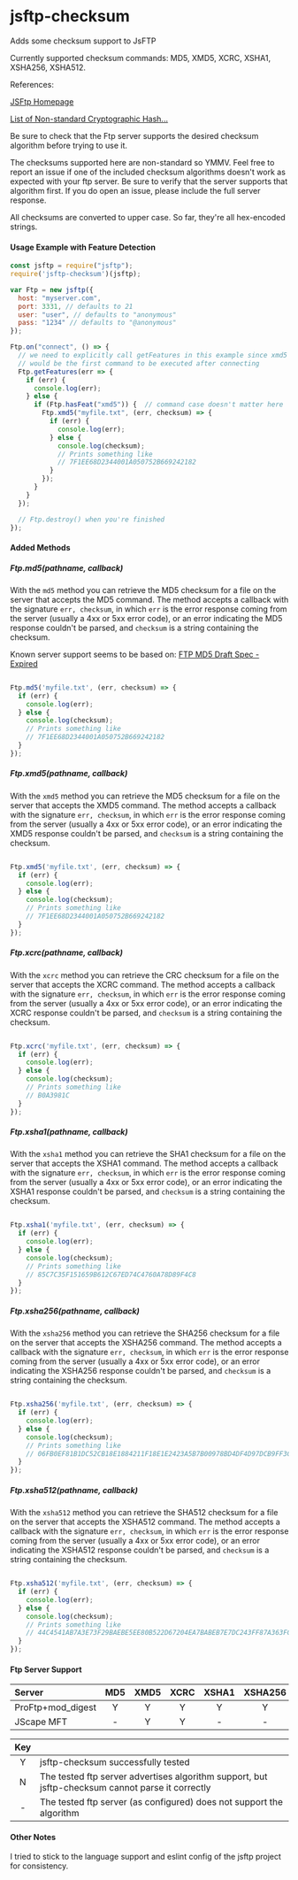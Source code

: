 # jsftp-checksum
Adds some checksum support to JsFTP

Currently supported checksum commands: MD5, XMD5, XCRC, XSHA1, XSHA256, XSHA512.

References:

[JSFtp Homepage](https://github.com/sergi/jsftp "JSFtp Homepage")

[List of Non-standard Cryptographic Hash...](https://tools.ietf.org/id/draft-bryan-ftp-hash-03.html#rfc.appendix.Appendix%20B)

Be sure to check that the Ftp server supports the desired
checksum algorithm before trying to use it.

The checksums supported here are non-standard so YMMV. Feel free to report an issue
if one of the included checksum algorithms doesn't work as expected with your ftp
server. Be sure to verify that the server supports that algorithm first.
If you do open an issue, please include the full server response.

All checksums are converted to upper case. So far, they're all hex-encoded strings.

#### Usage Example with Feature Detection

```javascript
const jsftp = require("jsftp");
require('jsftp-checksum')(jsftp);

var Ftp = new jsftp({
  host: "myserver.com",
  port: 3331, // defaults to 21
  user: "user", // defaults to "anonymous"
  pass: "1234" // defaults to "@anonymous"
});

Ftp.on("connect", () => {
  // we need to explicitly call getFeatures in this example since xmd5
  // would be the first command to be executed after connecting
  Ftp.getFeatures(err => {
    if (err) {
      console.log(err);
    } else {
      if (Ftp.hasFeat("xmd5")) {  // command case doesn't matter here
        Ftp.xmd5("myfile.txt", (err, checksum) => {
          if (err) {
            console.log(err);
          } else {
            console.log(checksum);
            // Prints something like
            // 7F1EE68D2344001A050752B669242182
          }
        });
      }
    }
  });

  // Ftp.destroy() when you're finished
});
```

#### Added Methods

##### Ftp.md5(pathname, callback)

With the `md5` method you can retrieve the MD5 checksum for a file on the server
that accepts the MD5 command. The method accepts a callback with the signature `err, checksum`, in which `err` is the error
response coming from the server (usually a 4xx or 5xx error code), or an error
indicating the MD5 response couldn't be parsed, and `checksum`
is a string containing the checksum.

Known server support seems to be based on:
[FTP MD5 Draft Spec - Expired](https://tools.ietf.org/html/draft-twine-ftpmd5-00 "Expired FTP MD5 Draft Spec") 

```javascript

Ftp.md5('myfile.txt', (err, checksum) => {
  if (err) {
    console.log(err);
  } else {
    console.log(checksum);
    // Prints something like
    // 7F1EE68D2344001A050752B669242182
  }
});
```
##### Ftp.xmd5(pathname, callback)

With the `xmd5` method you can retrieve the MD5 checksum for a file on the server
that accepts the XMD5 command. The method accepts a callback with the signature `err, checksum`, in which `err` is the error
response coming from the server (usually a 4xx or 5xx error code), or an error
indicating the XMD5 response couldn't be parsed, and `checksum`
is a string containing the checksum.

```javascript

Ftp.xmd5('myfile.txt', (err, checksum) => {
  if (err) {
    console.log(err);
  } else {
    console.log(checksum);
    // Prints something like
    // 7F1EE68D2344001A050752B669242182
  }
});
```

##### Ftp.xcrc(pathname, callback)

With the `xcrc` method you can retrieve the CRC checksum for a file on the server
that accepts the XCRC command. The method accepts a callback with the signature `err, checksum`, in which `err` is the error
response coming from the server (usually a 4xx or 5xx error code), or an error
indicating the XCRC response couldn't be parsed, and `checksum`
is a string containing the checksum.

```javascript

Ftp.xcrc('myfile.txt', (err, checksum) => {
  if (err) {
    console.log(err);
  } else {
    console.log(checksum);
    // Prints something like
    // B0A3981C
  }
});
```

##### Ftp.xsha1(pathname, callback)

With the `xsha1` method you can retrieve the SHA1 checksum for a file on the server
that accepts the XSHA1 command. The method accepts a callback with the signature `err, checksum`, in which `err` is the error
response coming from the server (usually a 4xx or 5xx error code), or an error
indicating the XSHA1 response couldn't be parsed, and `checksum`
is a string containing the checksum.

```javascript

Ftp.xsha1('myfile.txt', (err, checksum) => {
  if (err) {
    console.log(err);
  } else {
    console.log(checksum);
    // Prints something like
    // 85C7C35F151659B612C67ED74C4760A78D89F4C8
  }
});
```

##### Ftp.xsha256(pathname, callback)

With the `xsha256` method you can retrieve the SHA256 checksum for a file on the server
that accepts the XSHA256 command. The method accepts a callback with the signature `err, checksum`, in which `err` is the error
response coming from the server (usually a 4xx or 5xx error code), or an error
indicating the XSHA256 response couldn't be parsed, and `checksum`
is a string containing the checksum.

```javascript

Ftp.xsha256('myfile.txt', (err, checksum) => {
  if (err) {
    console.log(err);
  } else {
    console.log(checksum);
    // Prints something like
    // 06FB0EF81B1DC52CB18E1884211F18E1E2423A5B7B00978BD4DF4D97DCB9FF3C
  }
});
```

##### Ftp.xsha512(pathname, callback)

With the `xsha512` method you can retrieve the SHA512 checksum for a file on the server
that accepts the XSHA512 command. The method accepts a callback with the signature `err, checksum`, in which `err` is the error
response coming from the server (usually a 4xx or 5xx error code), or an error
indicating the XSHA512 response couldn't be parsed, and `checksum`
is a string containing the checksum.

```javascript

Ftp.xsha512('myfile.txt', (err, checksum) => {
  if (err) {
    console.log(err);
  } else {
    console.log(checksum);
    // Prints something like
    // 44C4541AB7A3E73F29BAEBE5EE80B522D67204EA7BABEB7E7DC243FF87A363FC2F352A9AFC8ECAAB8F364DBDFB58B42E22AAC744CD8226A61FE01C801EAC385B
  }
});
```

#### Ftp Server Support

| Server | MD5 | XMD5 | XCRC | XSHA1 | XSHA256 | XSHA512 |
| :--- | :---: | :---: | :---: | :---: | :---: | :---: |
| ProFtp+mod_digest | Y | Y | Y | Y | Y | Y |
| JScape MFT | - | Y | Y | - | - | - | - |


| Key |  |
| :---: | :--- |
| Y | jsftp-checksum successfully tested |
| N | The tested ftp server advertises algorithm support, but jsftp-checksum cannot parse it correctly |
| - | The tested ftp server (as configured) does not support the algorithm |

#### Other Notes

I tried to stick to the language support and eslint config of the
jsftp project for consistency.
